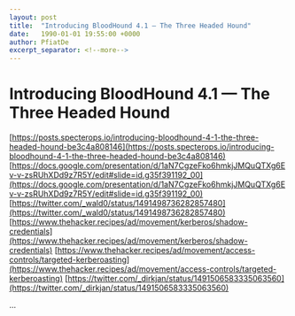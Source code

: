 ```yaml
---
layout: post
title:  "Introducing BloodHound 4.1 — The Three Headed Hound"
date:   1990-01-01 19:55:00 +0000
author: PfiatDe
excerpt_separator: <!--more-->
---
```


# Introducing BloodHound 4.1 — The Three Headed Hound
[https://posts.specterops.io/introducing-bloodhound-4-1-the-three-headed-hound-be3c4a808146](https://posts.specterops.io/introducing-bloodhound-4-1-the-three-headed-hound-be3c4a808146)
[https://docs.google.com/presentation/d/1aN7CgzeFko6hmkjJMQuQTXg6Ev-v-zsRUhXDd9z7R5Y/edit#slide=id.g35f391192_00](https://docs.google.com/presentation/d/1aN7CgzeFko6hmkjJMQuQTXg6Ev-v-zsRUhXDd9z7R5Y/edit#slide=id.g35f391192_00)
[https://twitter.com/_wald0/status/1491498736282857480](https://twitter.com/_wald0/status/1491498736282857480)
[https://www.thehacker.recipes/ad/movement/kerberos/shadow-credentials](https://www.thehacker.recipes/ad/movement/kerberos/shadow-credentials)
[https://www.thehacker.recipes/ad/movement/access-controls/targeted-kerberoasting](https://www.thehacker.recipes/ad/movement/access-controls/targeted-kerberoasting)
[https://twitter.com/_dirkjan/status/1491506583335063560](https://twitter.com/_dirkjan/status/1491506583335063560)

...
<!--more-->

